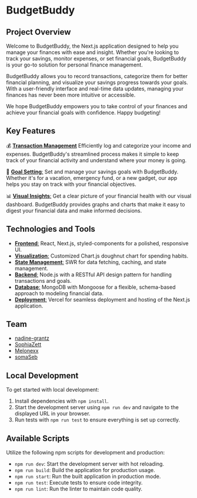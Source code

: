 # BudgetBuddy

## Project Overview

Welcome to BudgetBuddy, the Next.js application designed to help you manage your finances with ease and insight. Whether you're looking to track your savings, monitor expenses, or set financial goals, BudgetBuddy is your go-to solution for personal finance management.

BudgetBuddy allows you to record transactions, categorize them for better financial planning, and visualize your savings progress towards your goals. With a user-friendly interface and real-time data updates, managing your finances has never been more intuitive or accessible.

We hope BudgetBuddy empowers you to take control of your finances and achieve your financial goals with confidence. Happy budgeting!

## Key Features

💰 [**Transaction Management**](https://capstone-project-budget-buddy.vercel.app/)
Efficiently log and categorize your income and expenses. BudgetBuddy's streamlined process makes it simple to keep track of your financial activity and understand where your money is going.

🎯 [**Goal Setting**:](https://capstone-project-budget-buddy.vercel.app/goals)
Set and manage your savings goals with BudgetBuddy. Whether it's for a vacation, emergency fund, or a new gadget, our app helps you stay on track with your financial objectives.

📊 [**Visual Insights**:](https://capstone-project-budget-buddy.vercel.app/dashboard)
Get a clear picture of your financial health with our visual dashboard. BudgetBuddy provides graphs and charts that make it easy to digest your financial data and make informed decisions.

## Technologies and Tools

- [**Frontend**:](https://nextjs.org/) React, Next.js, styled-components for a polished, responsive UI.
- [**Visualization**:](https://www.chartjs.org/docs/latest/charts/doughnut.html) Customized Chart.js doughnut chart for spending habits.
- [**State Management**:](https://swr.vercel.app/) SWR for data fetching, caching, and state management.
- [**Backend**:](https://nodejs.org/en) Node.js with a RESTful API design pattern for handling transactions and goals.
- [**Database**:](https://www.mongodb.com/atlas) MongoDB with Mongoose for a flexible, schema-based approach to modeling financial data.
- [**Deployment**:](https://vercel.com/) Vercel for seamless deployment and hosting of the Next.js application.

## Team

- [nadine-grantz](https://github.com/nadine-grantz)
- [SophiaZett](https://github.com/SophiaZett)
- [Melonexx](https://github.com/Melonexx)
- [somaSeb](somaSeb)

## Local Development

To get started with local development:

1. Install dependencies with `npm install`.
2. Start the development server using `npm run dev` and navigate to the displayed URL in your browser.
3. Run tests with `npm run test` to ensure everything is set up correctly.

## Available Scripts

Utilize the following npm scripts for development and production:

- `npm run dev`: Start the development server with hot reloading.
- `npm run build`: Build the application for production usage.
- `npm run start`: Run the built application in production mode.
- `npm run test`: Execute tests to ensure code integrity.
- `npm run lint`: Run the linter to maintain code quality.
